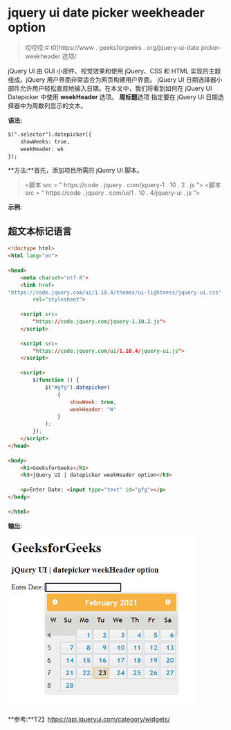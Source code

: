 # jquery ui date picker weekheader option

> 哎哎哎:# t0]https://www . geeksforgeeks . org/jquery-ui-date picker-weekheader 选项/

jQuery UI 由 GUI 小部件、视觉效果和使用 jQuery、CSS 和 HTML 实现的主题组成。jQuery 用户界面非常适合为网页构建用户界面。 jQuery UI 日期选择器小部件允许用户轻松直观地输入日期。在本文中，我们将看到如何在 jQuery UI Datepicker 中使用 **weekHeader** 选项。 **周标题**选项  指定要在 jQuery UI 日期选择器中为周数列显示的文本。

**语法:**

```html
$(".selector").datepicker({
    showWeeks: true,
    weekHeader: wk
});
```

**方法:**首先，添加项目所需的 jQuery UI 脚本。

> <link href="“https://code.jquery.com/ui/1.10.4/themes/ui-lightness/jquery-ui.css”" rel="“stylesheet”">
> <脚本 src = " https://code . jquery . com/jquery-1 . 10 . 2 . js "></脚本>
> <脚本 src = " https://code . jquery . com/ui/1 . 10 . 4/jquery-ui . js "></脚本>

**示例:**

## 超文本标记语言

```html
<!doctype html>
<html lang="en">

<head>
    <meta charset="utf-8">
    <link href=
"https://code.jquery.com/ui/1.10.4/themes/ui-lightness/jquery-ui.css"
        rel="stylesheet">

    <script src=
        "https://code.jquery.com/jquery-1.10.2.js">
    </script>

    <script src=
        "https://code.jquery.com/ui/1.10.4/jquery-ui.js">
    </script>

    <script>
        $(function () {
            $("#gfg").datepicker(
                {
                    showWeek: true,
                    weekHeader: "W"
                }
            );
        });
    </script>
</head>

<body>
    <h1>GeeksforGeeks</h1>
    <h3>jQuery UI | datepicker weekHeader option</h3>

    <p>Enter Date: <input type="text" id="gfg"></p>
</body>

</html>
```

**输出:**

![](img/8c620badedaa797a453ec05b0c8e17bc.png)

**参考:**T2】https://api.jqueryui.com/category/widgets/